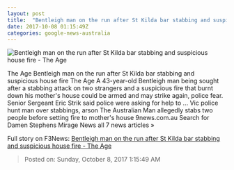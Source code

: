 ```yaml
---
layout: post
title:  "Bentleigh man on the run after St Kilda bar stabbing and suspicious house fire - The Age"
date: 2017-10-08 01:15:49Z
categories: google-news-australia
---
```


![Bentleigh man on the run after St Kilda bar stabbing and suspicious house fire - The Age](http://www.theage.com.au/content/dam/images/g/y/w/g/2/h/image.related.socialLead.620x349.gywg1k.png/1507425239139.jpg)

The Age Bentleigh man on the run after St Kilda bar stabbing and suspicious house fire The Age A 43-year-old Bentleigh man being sought after a stabbing attack on two strangers and a suspicious fire that burnt down his mother's house could be armed and may strike again, police fear. Senior Sergeant Eric Strik said police were asking for help to ... Vic police hunt man over stabbings, arson The Australian Man allegedly stabs two people before setting fire to mother's house 9news.com.au Search for Damen Stephens Mirage News all 7 news articles »


Full story on F3News: [Bentleigh man on the run after St Kilda bar stabbing and suspicious house fire - The Age](http://www.f3nws.com/n/cDMuEE)

> Posted on: Sunday, October 8, 2017 1:15:49 AM
